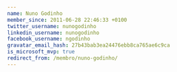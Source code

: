 ```yaml
---
name: Nuno Godinho
member_since: 2011-06-28 22:46:33 +0100
twitter_username: nunogodinho
linkedin_username: nunogodinho
facebook_username: ngodinho
gravatar_email_hash: 27b43bab3ea24476ebb8ca765ae6c9ca
is_microsoft_mvp: true
redirect_from: /membro/nuno-godinho/
---
```

